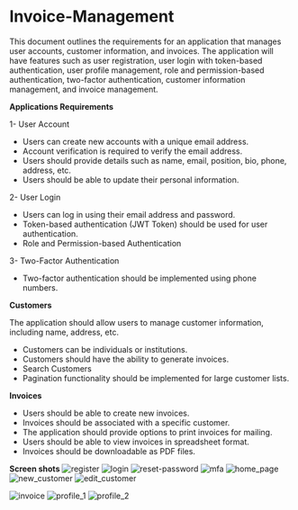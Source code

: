 # Invoice-Management

This document outlines the requirements for an application that manages user accounts, customer information, and invoices.
The application will have features such as user registration, user login with token-based authentication, user profile management, 
role and permission-based authentication, two-factor authentication, customer information management, and invoice management.

**Applications Requirements**

1- User Account
* Users can create new accounts with a unique email address.
* Account verification is required to verify the email address.
* Users should provide details such as name, email, position, bio, phone, address, etc.
* Users should be able to update their personal information.

2- User Login
* Users can log in using their email address and password.
* Token-based authentication (JWT Token) should be used for user authentication.
* Role and Permission-based Authentication
  
3- Two-Factor Authentication
* Two-factor authentication should be implemented using phone numbers.

**Customers**

The application should allow users to manage customer information, including name, address, etc.
* Customers can be individuals or institutions.
* Customers should have the ability to generate invoices.
* Search Customers
* Pagination functionality should be implemented for large customer lists.

**Invoices**
* Users should be able to create new invoices.
* Invoices should be associated with a specific customer.
* The application should provide options to print invoices for mailing.
* Users should be able to view invoices in spreadsheet format.
* Invoices should be downloadable as PDF files.

**Screen shots**
![register](https://github.com/mossaab-zegaoui/Invoice-Management/assets/97173944/12c6b773-9c37-412a-a971-c4670a86ba60)
![login](https://github.com/mossaab-zegaoui/Invoice-Management/assets/97173944/a1faf3a4-6e85-4913-8c00-7d7d5189e9c5)
![reset-password](https://github.com/mossaab-zegaoui/Invoice-Management/assets/97173944/675004cd-feb2-470a-8629-2655d08e5fbd)
![mfa](https://github.com/mossaab-zegaoui/Invoice-Management/assets/97173944/77616cec-3ca9-4801-95af-407fa9f0b361)
![home_page](https://github.com/mossaab-zegaoui/Invoice-Management/assets/97173944/1e689ebc-3643-4064-94c7-899c8d7b371a)
![new_customer](https://github.com/mossaab-zegaoui/Invoice-Management/assets/97173944/05b21b73-40ab-40bd-a678-eb217eaa9f46)
![edit_customer](https://github.com/mossaab-zegaoui/Invoice-Management/assets/97173944/65ae338d-75fa-45cd-8fa2-97dd4bb86d19)

![invoice](https://github.com/mossaab-zegaoui/Invoice-Management/assets/97173944/5a30df08-f65f-4845-8403-396a3399db10)
![profile_1](https://github.com/mossaab-zegaoui/Invoice-Management/assets/97173944/eb13253c-13e3-41b9-b362-c5b9b3e7db07)
![profile_2](https://github.com/mossaab-zegaoui/Invoice-Management/assets/97173944/e45bb295-0b02-4a16-badf-354d2cf96238)


